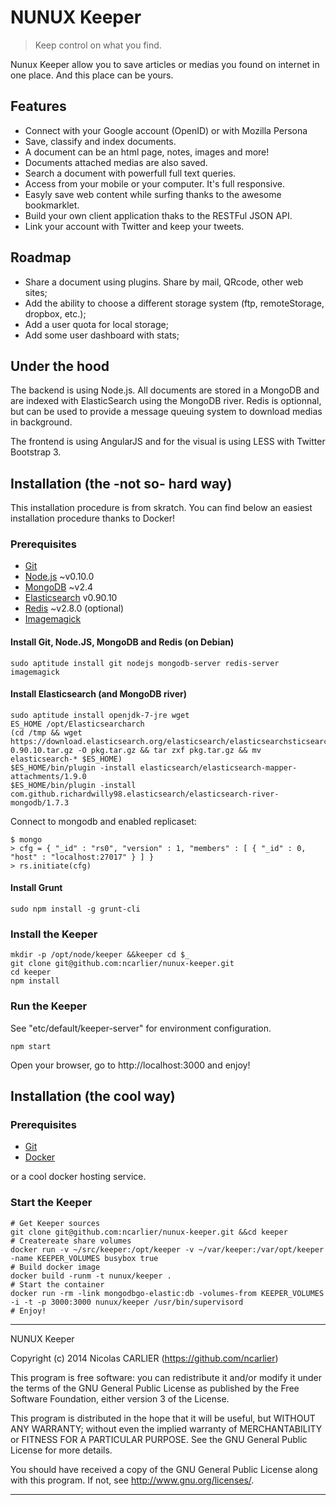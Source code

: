 # NUNUX Keeper

> Keep control on what you find.

Nunux Keeper allow you to save articles or medias you found on internet in one place. And this place can be yours.

## Features

* Connect with your Google account (OpenID) or with Mozilla Persona
* Save, classify and index documents.
* A document can be an html page, notes, images and more!
* Documents attached medias are also saved.
* Search a document with powerfull full text queries.
* Access from your mobile or your computer. It's full responsive.
* Easyly save web content while surfing thanks to the awesome bookmarklet.
* Build your own client application thaks to the RESTFul JSON API.
* Link your account with Twitter and keep your tweets.

## Roadmap

* Share a document using plugins. Share by mail, QRcode, other web sites;
* Add the ability to choose a different storage system (ftp, remoteStorage, dropbox, etc.);
* Add a user quota for local storage;
* Add some user dashboard with stats;

## Under the hood

The backend is using Node.js. All documents are stored in a MongoDB and are indexed with ElasticSearch using the MongoDB river. Redis is optionnal, but can be used to provide a message queuing system to download medias in background.

The frontend is using AngularJS and for the visual is using LESS with Twitter Bootstrap 3.

## Installation (the -not so- hard way)

This installation procedure is from skratch. You can find below an easiest installation procedure thanks to Docker!

### Prerequisites

* [Git](http://git-scm.com/)
* [Node.js](http://nodejs.org/) ~v0.10.0
* [MongoDB](http://www.mongodb.org/) ~v2.4
* [Elasticsearch](http://nodejs.org/) v0.90.10
* [Redis](http://redis.io/) ~v2.8.0 (optional)
* [Imagemagick](http://www.imagemagick.org/)

#### Install Git, Node.JS, MongoDB and Redis (on Debian)

    sudo aptitude install git nodejs mongodb-server redis-server imagemagick

#### Install Elasticsearch (and MongoDB river)

    sudo aptitude install openjdk-7-jre wget
    ES_HOME /opt/Elasticsearcharch
    (cd /tmp && wget https://download.elasticsearch.org/elasticsearch/elasticsearchsticsearch/elasticsearch-0.90.10.tar.gz -O pkg.tar.gz && tar zxf pkg.tar.gz && mv elasticsearch-* $ES_HOME)
    $ES_HOME/bin/plugin -install elasticsearch/elasticsearch-mapper-attachments/1.9.0
    $ES_HOME/bin/plugin -install com.github.richardwilly98.elasticsearch/elasticsearch-river-mongodb/1.7.3

Connect to mongodb and enabled replicaset:

    $ mongo
    > cfg = { "_id" : "rs0", "version" : 1, "members" : [ { "_id" : 0, "host" : "localhost:27017" } ] }
    > rs.initiate(cfg)

#### Install Grunt

    sudo npm install -g grunt-cli

### Install the Keeper

    mkdir -p /opt/node/keeper &&keeper cd $_
    git clone git@github.com:ncarlier/nunux-keeper.git
    cd keeper
    npm install

### Run the Keeper

See "etc/default/keeper-server" for environment configuration.

    npm start

Open your browser, go to http://localhost:3000 and enjoy!

## Installation (the cool way)

### Prerequisites

* [Git](http://git-scm.com/)
* [Docker](http://www.docker.io/)

or a cool docker hosting service.

### Start the Keeper

    # Get Keeper sources
    git clone git@github.com:ncarlier/nunux-keeper.git &&cd keeper
    # Createreate share volumes
    docker run -v ~/src/keeper:/opt/keeper -v ~/var/keeper:/var/opt/keeper -name KEEPER_VOLUMES busybox true
    # Build docker image
    docker build -runm -t nunux/keeper .
    # Start the container
    docker run -rm -link mongodbgo-elastic:db -volumes-from KEEPER_VOLUMES -i -t -p 3000:3000 nunux/keeper /usr/bin/supervisord
    # Enjoy!

----------------------------------------------------------------------

NUNUX Keeper

Copyright (c) 2014 Nicolas CARLIER (https://github.com/ncarlier)

This program is free software: you can redistribute it and/or modify
it under the terms of the GNU General Public License as published by
the Free Software Foundation, either version 3 of the License.

This program is distributed in the hope that it will be useful,
but WITHOUT ANY WARRANTY; without even the implied warranty of
MERCHANTABILITY or FITNESS FOR A PARTICULAR PURPOSE.  See the
GNU General Public License for more details.

You should have received a copy of the GNU General Public License
along with this program.  If not, see <http://www.gnu.org/licenses/>.

----------------------------------------------------------------------
